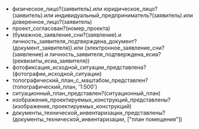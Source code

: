 - физическое_лицо?(заявитель).или юридическое_лицо?(заявитель).или индивидуальный_предприниматель?(заявитель).или доверенное_лицо?(заявитель)
- проект_согласован?(номер_проекта)
- (бумажное_заявление_сни?(заявление).и личность_заявителя_подтверждена_документ?(документ_заявителя)).или (электронное_заявление_сни?(заявление).и личность_заявителя_подтверждена_есиа?(реквизиты_есиа_заявителя))
- фотофиксация_исходной_ситуации_представлена?(фотографии_исходной_ситуации)
- топографический_план_с_маштабом_представлен?(топографический_план, '1:500')
- ситуационный_план_представлен?(ситуационный_план)
- изображения_проектируемых_конструкций_представлены?(изображения_проектируемых_конструкций)
- документы_технической_инвентаризации_представлены?(документы_технической_инвентаризации, ["план помещения"])